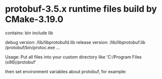 # protobuf-3.5.x runtime files build by CMake-3.19.0
contains:
bin
include 
lib 

debug version: /lib/libprotobufd.lib
release version: /lib/libprotobuf.lib
/protobuf/bin/protoc.exe
...

Usage:
Put all files into your custom directory like 'C:/Program Files (x86)/protobuf'

then set environment variables about protobuf, for example:
